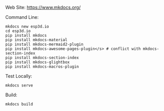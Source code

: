
Web Site: https://www.mkdocs.org/

Command Line:
```
mkdocs new esp3d.io
cd esp3d.io
pip install mkdocs
pip install mkdocs-material
pip install mkdocs-mermaid2-plugin
pip install mkdocs-awesome-pages-plugin</s> # conflict with mkdocs-section-index
pip install mkdocs-section-index
pip install mkdocs-glightbox
pip install mkdocs-macros-plugin
```

Test Locally:
```
mkdocs serve
```

Build:
```
mkdocs build
```
